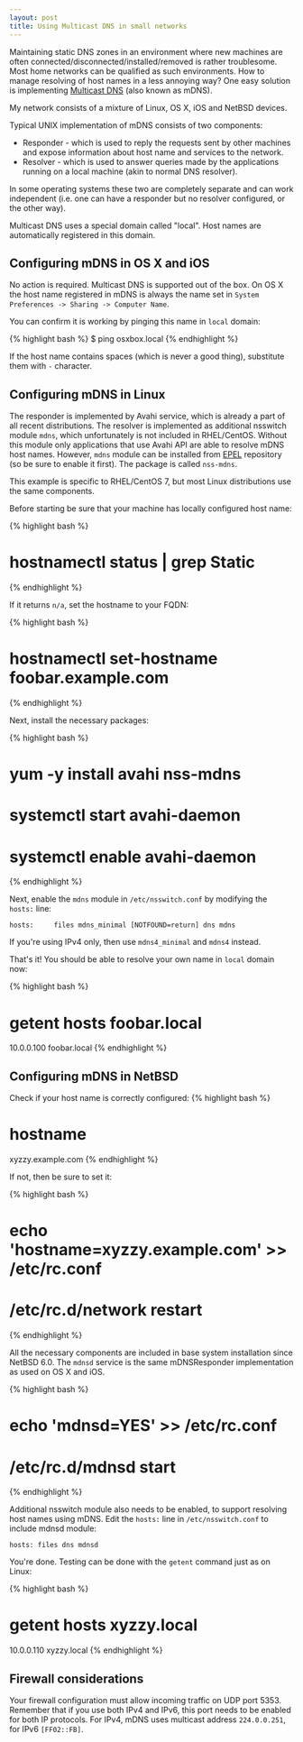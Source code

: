 ```yaml
---
layout: post
title: Using Multicast DNS in small networks
---
```


Maintaining static DNS zones in an environment where new machines are often connected/disconnected/installed/removed is rather troublesome. Most home networks can be qualified as such environments. How to manage resolving of host names in a less annoying way? One easy solution is implementing [Multicast DNS](http://tools.ietf.org/html/rfc6762) (also known as mDNS).

<!-- more -->
My network consists of a mixture of Linux, OS X, iOS and NetBSD devices.

Typical UNIX implementation of mDNS consists of two components:

- Responder - which is used to reply the requests sent by other machines and expose information about host name and services to the network. 
- Resolver - which is used to answer queries made by the applications running on a local machine (akin to normal DNS resolver).

In some operating systems these two are completely separate and can work independent (i.e. one can have a responder but no resolver configured, or the other way).

Multicast DNS uses a special domain called "local". Host names are automatically registered in this domain.

## Configuring mDNS in OS X and iOS

No action is required. Multicast DNS is supported out of the box. On OS X the host name registered in mDNS is always the name set in `System Preferences -> Sharing -> Computer Name`.

You can confirm it is working by pinging this name in `local` domain:

{% highlight bash %}
$ ping osxbox.local
{% endhighlight %}

If the host name contains spaces (which is never a good thing), substitute them with `-` character.

## Configuring mDNS in Linux

The responder is implemented by Avahi service, which is already a part of all recent distributions. The resolver is implemented as additional nsswitch module `mdns`, which unfortunately is not included in RHEL/CentOS. Without this module only applications that use Avahi API are able to resolve mDNS host names. However, `mdns` module can be installed from [EPEL](https://fedoraproject.org/wiki/EPEL) repository (so be sure to enable it first). The package is called `nss-mdns`.

This example is specific to RHEL/CentOS 7, but most Linux distributions use the same components.

Before starting be sure that your machine has locally configured host name:

{% highlight bash %}
# hostnamectl status | grep Static
{% endhighlight %}

If it returns `n/a`, set the hostname to your FQDN:

{% highlight bash %}
# hostnamectl set-hostname foobar.example.com 
{% endhighlight %}

Next, install the necessary packages:
 
{% highlight bash %}
# yum -y install avahi nss-mdns
# systemctl start avahi-daemon
# systemctl enable avahi-daemon
{% endhighlight %}

Next, enable the `mdns` module in `/etc/nsswitch.conf` by modifying the `hosts:` line:

`hosts:		files mdns_minimal [NOTFOUND=return] dns mdns`

If you're using IPv4 only, then use `mdns4_minimal` and `mdns4` instead.

That's it! You should be able to resolve your own name in `local` domain now:

{% highlight bash %}
# getent hosts foobar.local
10.0.0.100	foobar.local
{% endhighlight %}

## Configuring mDNS in NetBSD

Check if your host name is correctly configured:
{% highlight bash %}
# hostname
xyzzy.example.com
{% endhighlight %}

If not, then be sure to set it:

{% highlight bash %}
# echo 'hostname=xyzzy.example.com' >> /etc/rc.conf
# /etc/rc.d/network restart
{% endhighlight %}

All the necessary components are included in base system installation since NetBSD 6.0. The `mdnsd` service is the same mDNSResponder implementation as used on OS X and iOS.  

{% highlight bash %}
# echo 'mdnsd=YES' >> /etc/rc.conf
# /etc/rc.d/mdnsd start
{% endhighlight %}

Additional nsswitch module also needs to be enabled, to support resolving host names using mDNS. Edit the `hosts:` line in `/etc/nsswitch.conf` to include mdnsd module:

`hosts: files dns mdnsd`

You're done. Testing can be done with the `getent` command just as on Linux:

{% highlight bash %}
# getent hosts xyzzy.local
10.0.0.110	xyzzy.local
{% endhighlight %}

## Firewall considerations

Your firewall configuration must allow incoming traffic on UDP port 5353. Remember that if you use both IPv4 and IPv6, this port needs to be enabled for both IP protocols. For IPv4, mDNS uses multicast address `224.0.0.251`, for IPv6 `[FF02::FB]`.

